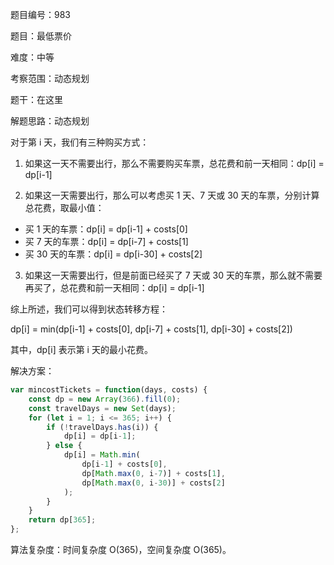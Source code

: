 题目编号：983

题目：最低票价

难度：中等

考察范围：动态规划

题干：在这里

解题思路：动态规划

对于第 i 天，我们有三种购买方式：

1. 如果这一天不需要出行，那么不需要购买车票，总花费和前一天相同：dp[i] = dp[i-1]

2. 如果这一天需要出行，那么可以考虑买 1 天、7 天或 30 天的车票，分别计算总花费，取最小值：

- 买 1 天的车票：dp[i] = dp[i-1] + costs[0]
- 买 7 天的车票：dp[i] = dp[i-7] + costs[1]
- 买 30 天的车票：dp[i] = dp[i-30] + costs[2]

3. 如果这一天需要出行，但是前面已经买了 7 天或 30 天的车票，那么就不需要再买了，总花费和前一天相同：dp[i] = dp[i-1]

综上所述，我们可以得到状态转移方程：

dp[i] = min(dp[i-1] + costs[0], dp[i-7] + costs[1], dp[i-30] + costs[2])

其中，dp[i] 表示第 i 天的最小花费。

解决方案：

```javascript
var mincostTickets = function(days, costs) {
    const dp = new Array(366).fill(0);
    const travelDays = new Set(days);
    for (let i = 1; i <= 365; i++) {
        if (!travelDays.has(i)) {
            dp[i] = dp[i-1];
        } else {
            dp[i] = Math.min(
                dp[i-1] + costs[0],
                dp[Math.max(0, i-7)] + costs[1],
                dp[Math.max(0, i-30)] + costs[2]
            );
        }
    }
    return dp[365];
};
```

算法复杂度：时间复杂度 O(365)，空间复杂度 O(365)。